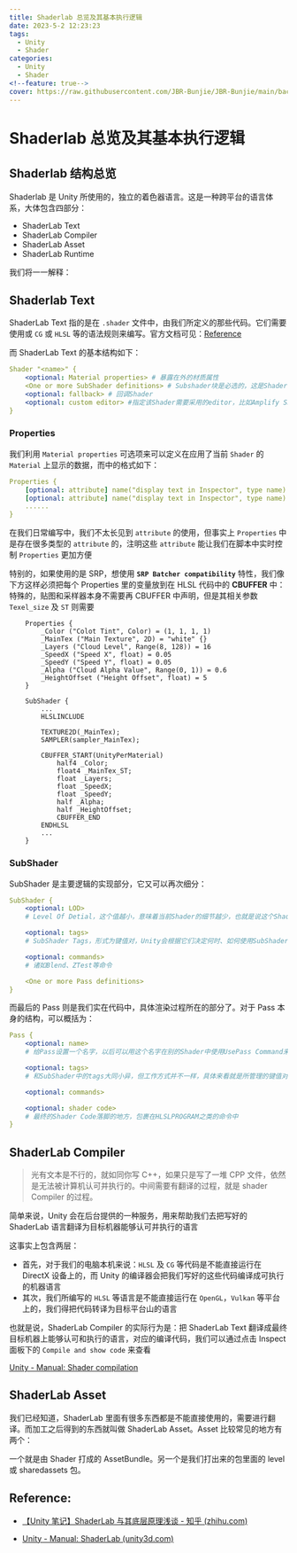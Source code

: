 ```yaml
---
title: Shaderlab 总览及其基本执行逻辑
date: 2023-5-2 12:23:23
tags:
  - Unity
  - Shader
categories:
  - Unity
  - Shader
<!--feature: true-->
cover: https://raw.githubusercontent.com/JBR-Bunjie/JBR-Bunjie/main/back.jpg
---
```


# Shaderlab 总览及其基本执行逻辑

## Shaderlab 结构总览

Shaderlab 是 Unity 所使用的，独立的着色器语言。这是一种跨平台的语言体系，大体包含四部分：

- ShaderLab Text
- ShaderLab Compiler
- ShaderLab Asset
- ShaderLab Runtime

我们将一一解释：

## Shaderlab Text

ShaderLab Text 指的是在 `.shader` 文件中，由我们所定义的那些代码。它们需要使用或 `CG` 或 `HLSL` 等的语法规则来编写。官方文档可见：<a href="#ShaderlabManual">Reference</a>

而 ShaderLab Text 的基本结构如下：

```yaml
Shader "<name>" {
    <optional: Material properties> # 暴露在外的材质属性
    <One or more SubShader definitions> # Subshader块是必选的，这是Shader中的实在代码
    <optional: fallback> # 回调Shader
    <optional: custom editor> #指定该Shader需要采用的editor，比如Amplify Shader Editor等
}
```

### Properties

我们利用 `Material properties` 可选项来可以定义在应用了当前 `Shader` 的 `Material` 上显示的数据，而中的格式如下：

```yaml
Properties {
    [optional: attribute] name("display text in Inspector", type name) = default value
    [optional: attribute] name("display text in Inspector", type name) = default value
    ......
}
```

在我们日常编写中，我们不太长见到 `attribute` 的使用，但事实上 `Properties` 中是存在很多类型的 `attribute` 的，注明这些 `attribute` 能让我们在脚本中实时控制 `Properties` 更加方便

特别的，如果使用的是 SRP，想使用 **`SRP Batcher compatibility`** 特性，我们像下方这样必须把每个 Properties 里的变量放到在 HLSL 代码中的 **CBUFFER** 中：
特殊的，贴图和采样器本身不需要再 CBUFFER 中声明，但是其相关参数 `Texel_size` 及 `ST` 则需要

```shaderlab
    Properties {
        _Color ("Colot Tint", Color) = (1, 1, 1, 1)
        _MainTex ("Main Texture", 2D) = "white" {}
        _Layers ("Cloud Level", Range(8, 128)) = 16
        _SpeedX ("Speed X", float) = 0.05
        _SpeedY ("Speed Y", float) = 0.05
        _Alpha ("Cloud Alpha Value", Range(0, 1)) = 0.6
        _HeightOffset ("Height Offset", float) = 5
    }

    SubShader {
    	...
        HLSLINCLUDE

        TEXTURE2D(_MainTex);
        SAMPLER(sampler_MainTex);

        CBUFFER_START(UnityPerMaterial)
            half4 _Color;
            float4 _MainTex_ST;
            float _Layers;
            float _SpeedX;
            float _SpeedY;
            half _Alpha;
            half _HeightOffset;
            CBUFFER_END
        ENDHLSL
        ...
    }
```

### SubShader

SubShader 是主要逻辑的实现部分，它又可以再次细分：

```yaml
SubShader {
    <optional: LOD>
    # Level Of Detial，这个值越小，意味着当前Shader的细节越少，也就是说这个Shader越容易被执行，不过当多个SubShader的LOD都比要求的LOD小时，会从上到下地(第一行代码到最后一行地)执行第一个符合条件的SubShader

    <optional: tags>
    # SubShader Tags，形式为键值对，Unity会根据它们决定何时、如何使用SubShader

    <optional: commands>
    # 诸如Blend、ZTest等命令

    <One or more Pass definitions>
}
```

而最后的 Pass 则是我们实在代码中，具体渲染过程所在的部分了。对于 Pass 本身的结构，可以概括为：

```yaml
Pass {
    <optional: name>
    # 给Pass设置一个名字，以后可以用这个名字在别的Shader中使用UsePass Command来调用这个名字的Pass

    <optional: tags>
    # 和SubShader中的tags大同小异，但工作方式并不一样，具体来看就是所管理的键值对并不相同。下方的commands也是如此，请注意，#pragma这样的语句，不是Command

    <optional: commands>

    <optional: shader code>
    # 最终的Shader Code落脚的地方，包裹在HLSLPROGRAM之类的命令中
}
```

## ShaderLab Compiler

> 光有文本是不行的，就如同你写 C++，如果只是写了一堆 CPP 文件，依然是无法被计算机认可并执行的。中间需要有翻译的过程，就是 shader Compiler 的过程。

简单来说，Unity 会在后台提供的一种服务，用来帮助我们去把写好的 ShaderLab 语言翻译为目标机器能够认可并执行的语言

这事实上包含两层：

- 首先，对于我们的电脑本机来说：`HLSL` 及 `CG` 等代码是不能直接运行在 DirectX 设备上的，而 Unity 的编译器会把我们写好的这些代码编译成可执行的机器语言
- 其次，我们所编写的 `HLSL` 等语言是不能直接运行在 `OpenGL`，`Vulkan` 等平台上的，我们得把代码转译为目标平台山的语言

也就是说，ShaderLab Compiler 的实际行为是：把 ShaderLab Text 翻译成最终目标机器上能够认可和执行的语言，对应的编译代码，我们可以通过点击 Inspect 面板下的 `Compile and show code` 来查看

[Unity - Manual: Shader compilation](https://docs.unity.cn/2021.3/Documentation/Manual/shader-compilation.html)

## ShaderLab Asset

我们已经知道，ShaderLab 里面有很多东西都是不能直接使用的，需要进行翻译。而加工之后得到的东西就叫做 ShaderLab Asset。Asset 比较常见的地方有两个：

一个就是由 Shader 打成的 AssetBundle。另一个是我们打出来的包里面的 level 或 sharedassets 包。

## Reference:

- [【Unity 笔记】ShaderLab 与其底层原理浅谈 - 知乎 (zhihu.com)](https://zhuanlan.zhihu.com/p/400470713)

- <span id="ShaderlabManual">[Unity - Manual: ShaderLab (unity3d.com)](https://docs.unity3d.com/2021.3/Documentation/Manual/SL-Reference.html)</span>

